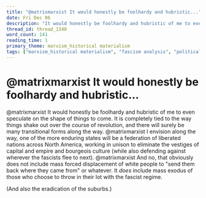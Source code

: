 ```yaml
---
title: "@matrixmarxist It would honestly be foolhardy and hubristic..."
date: Fri Dec 06
description: "It would honestly be foolhardy and hubristic of me to even speculate on the shape of things to come."
thread_id: thread_1340
word_count: 141
reading_time: 1
primary_theme: marxism_historical materialism
tags: ["marxism_historical materialism", "fascism analysis", "political economy", "imperialism_colonialism", "cultural criticism"]
---
```


# @matrixmarxist It would honestly be foolhardy and hubristic...

@matrixmarxist It would honestly be foolhardy and hubristic of me to even speculate on the shape of things to come. It is completely tied to the way things shake out over the course of revolution, and there will surely be many transitional forms along the way. @matrixmarxist I envision along the way, one of the more enduring states will be a federation of liberated nations across North America, working in unison to eliminate the vestiges of capital and empire and bourgeois culture (while also defending against wherever the fascists flee to next). @matrixmarxist And no, that obviously does not include mass forced displacement of white people to "send them back where they came from" or whatever. It *does* include mass exodus of those who choose to throw in their lot with the fascist regime.

(And also the eradication of the suburbs.)